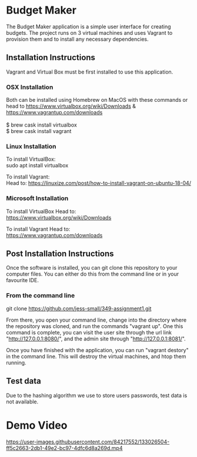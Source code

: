 # Budget Maker
The Budget Maker application is a simple user interface for creating budgets. The project runs on 3 virtual machines and uses Vagrant to provision them and to install any necessary dependencies. 

## Installation Instructions
Vagrant and Virtual Box must be first installed to use this application. 

### OSX Installation
Both can be installed using Homebrew on MacOS with these commands or head to https://www.virtualbox.org/wiki/Downloads & https://www.vagrantup.com/downloads <br> <br>
$ brew cask install virtualbox <br>
$ brew cask install vagrant

### Linux Installation
To install VirtualBox: <br>
sudo apt install virtualbox

To install Vagrant: <br>
Head to:
https://linuxize.com/post/how-to-install-vagrant-on-ubuntu-18-04/


### Microsoft Installation
To install VirtualBox
Head to: <br>
https://www.virtualbox.org/wiki/Downloads

To install Vagrant
Head to: <br>
https://www.vagrantup.com/downloads


## Post Installation Instructions 
Once the software is installed, you can git clone this repository to your computer files. You can either do this from the command line or in your favourite IDE.
### From the command line
git clone https://github.com/jess-small/349-assignment1.git



From there, you open your command line, change into the directory where the repository was cloned, and run the commands "vagrant up". One this command is complete, you can visit the user site through the url link "http://127.0.0.1:8080/", and the admin site through "http://127.0.0.1:8081/".

Once you have finished with the application, you can run "vagrant destory" in the command line. This will destroy the virtual machines, and htop them running.

## Test data
Due to the hashing algorithm we use to store users passwords, test data is not available. 


# Demo Video
https://user-images.githubusercontent.com/84217552/133026504-ff5c2663-2db1-49e2-bc97-4dfc6d8a269d.mp4


